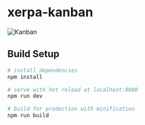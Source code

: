 # xerpa-kanban

![Kanban](http://i.imgur.com/24xwzbt.png)

## Build Setup

``` bash
# install dependencies
npm install

# serve with hot reload at localhost:8080
npm run dev

# build for production with minification
npm run build
```